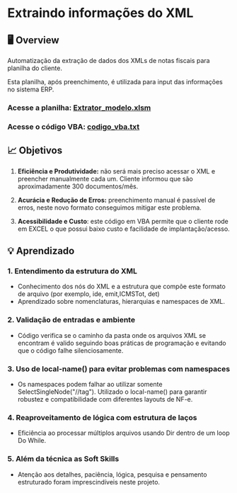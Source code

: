 # Extraindo informações do XML

## 🖥️ Overview
Automatização da extração de dados dos XMLs de notas fiscais para planilha do cliente.

Esta planilha, após preenchimento, é utilizada para input das informações no sistema ERP.

### Acesse a planilha: [Extrator_modelo.xlsm](Extrator_modelo.xlsm)
### Acesse o código VBA: [codigo_vba.txt](codigo_vba.txt)

## 📈 Objetivos
1. **Eficiência e Produtividade:** não será mais preciso acessar o XML e preencher manualmente cada um. Cliente informou que são aproximadamente 300 documentos/mês.

2. **Acurácia e Redução de Erros:** preenchimento manual é passível de erros, neste novo formato conseguimos mitigar este problema.

3. **Acessibilidade e Custo**: este código em VBA permite que o cliente rode em EXCEL o que possui baixo custo e facilidade de implantação/acesso.



## 💡 Aprendizado

### 1. Entendimento da estrutura do XML
- Conhecimento dos nós do XML e a estrutura que compõe este formato de arquivo (por exemplo, ide, emit,ICMSTot, det)
- Aprendizado sobre nomenclaturas, hierarquias e namespaces de XML.

### 2. Validação de entradas e ambiente
- Código verifica se o caminho da pasta onde os arquivos XML se encontram é valido seguindo boas práticas de programação e evitando que o código falhe silenciosamente.

### 3. Uso de local-name() para evitar problemas com namespaces
- Os namespaces podem falhar ao utilizar somente SelectSingleNode("//tag"). Utilizado o local-name() para garantir robustez e compatibilidade com diferentes layouts de NF-e.

### 4. Reaproveitamento de lógica com estrutura de laços
- Eficiência ao processar múltiplos arquivos usando Dir dentro de um loop Do While.

### 5. Além da técnica as Soft Skills
- Atenção aos detalhes, paciência, lógica, pesquisa e pensamento estruturado foram imprescindíveis neste projeto.




